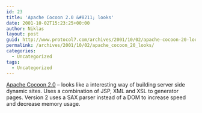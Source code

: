 ```yaml
---
id: 23
title: 'Apache Cocoon 2.0 &#8211; looks'
date: 2001-10-02T15:23:25+00:00
author: Niklas
layout: post
guid: http://www.protocol7.com/archives/2001/10/02/apache-cocoon-20-looks/
permalink: /archives/2001/10/02/apache_cocoon_20_looks/
categories:
  - Uncategorized
tags:
  - Uncategorized
---
```

<div class='microid-f460a7ef5e700c4179a07b8573d2c516122df563'>
  <p>
    <a href="http://xml.apache.org/cocoon2/index.html">Apache Cocoon 2.0</a> &#8211; looks like a interesting way of building server side dynamic sites. Uses a combination of JSP, XML and XSL to generator pages. Version 2 uses a SAX parser instead of a DOM to increase speed and decrease memory usage.
  </p>
</div>